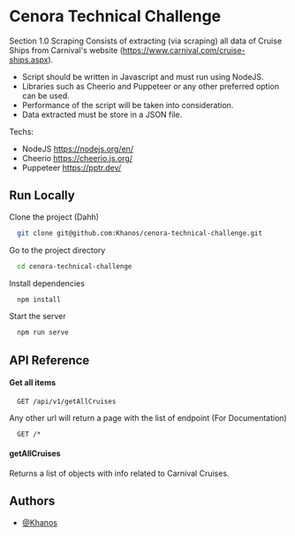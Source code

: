 # Cenora Technical Challenge

Section 1.0
Scraping
Consists of extracting (via scraping) all data of Cruise Ships from Carnival's website
(https://www.carnival.com/cruise-ships.aspx).

- Script should be written in Javascript and must run using NodeJS.
- Libraries such as Cheerio and Puppeteer or any other preferred option can be used.
- Performance of the script will be taken into consideration.
- Data extracted must be store in a JSON file.

Techs:

- NodeJS https://nodejs.org/en/
- Cheerio https://cheerio.js.org/
- Puppeteer https://pptr.dev/

## Run Locally

Clone the project (Dahh)

```bash
  git clone git@github.com:Khanos/cenora-technical-challenge.git
```

Go to the project directory

```bash
  cd cenora-technical-challenge
```

Install dependencies

```bash
  npm install
```

Start the server

```bash
  npm run serve
```

## API Reference

#### Get all items

```http
  GET /api/v1/getAllCruises
```

Any other url will return a page with the list of endpoint (For Documentation)

```http
  GET /*
```

#### getAllCruises

Returns a list of objects with info related to Carnival Cruises.

## Authors

- [@Khanos](https://www.github.com/khanos)
